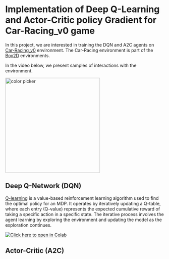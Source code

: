 # Implementation of Deep Q-Learning and Actor-Critic policy Gradient for Car-Racing_v0 game

In this project, we are interested in training the DQN and A2C agents on [Car-Racing_v0](https://gymnasium.farama.org/environments/box2d/car_racing/) environment.  The Car-Racing environment is part of the [Box2D](https://gymnasium.farama.org/environments/box2d/) environments. 

In the video below, we present samples of interactions with the environment.

<img width="300" height="300" alt="color picker" src="https://github.com/omerahmed12345elhussien/RL_Project_Car_Racing/blob/omer/added-files/GIFs/DQN/animation_interaction.gif" />

## Deep Q-Network (DQN)

[Q-learning](https://www.nature.com/articles/nature14236) is a value-based reinforcement learning algorithm used to find the optimal policy for an MDP. It operates by iteratively updating a Q-table, where each entry (Q-value) represents the expected cumulative reward of taking a specific action in a specific state. The iterative process involves the agent learning by exploring the environment and updating the model as the exploration continues.

[![Click here to open in Colab](https://colab.research.google.com/assets/colab-badge.svg)](https://colab.research.google.com/github/omerahmed12345elhussien/RL_Project_Car_Racing/blob/omer%2Fadded-files/DQN_notebook.ipynb)

## Actor-Critic (A2C)
